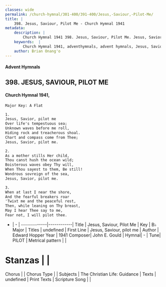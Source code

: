 ```yaml
---
classes: wide
permalink: /church-hymnal/301-400/391-400/Jesus,-Saviour,-Pilot-Me/
title: |
    398. Jesus, Saviour, Pilot Me - Church Hymnal 1941
metadata:
    description: |
        Church Hymnal 1941 398. Jesus, Saviour, Pilot Me. Jesus, Savior, pilot me Over life's tempestuous sea; Unknown waves before me roll, Hiding rock and treacherous shoal. Chart and compass come from Thee; Jesus, Savior, pilot me. 
    keywords:  |
        Church Hymnal 1941, adventhymnals, advent hymnals, Jesus, Saviour, Pilot Me, Jesus, Saviour, pilot me. 
    author: Brian Onang'o
---
```


#### Advent Hymnals
## 398. JESUS, SAVIOUR, PILOT ME
####  Church Hymnal 1941,

```txt
Major Key: A Flat

1.
Jesus, Savior, pilot me
Over life's tempestuous sea;
Unknown waves before me roll,
Hiding rock and treacherous shoal.
Chart and compass come from Thee;
Jesus, Savior, pilot me.

2.
As a mother stills Her child,
Thou canst hush the ocean wild;
Boisterous waves obey Thy will,
When Thou sayest to them, Be still!
Wondrous sovreign of the sea,
Jesus, Savior, pilot me.

3.
When at last I near the shore,
And the fearful breakers roar
'Twixt me and the peaceful rest,
Then, while leaning on Thy breast,
May I hear Thee say to me,
Fear not, I will pilot thee.

```

- |   -  |
-------------|------------|
Title | Jesus, Saviour, Pilot Me |
Key | B♭ Major |
Titles | undefined |
First Line | Jesus, Saviour, pilot me |
Author | Edward Hopper
Year | 1941
Composer| John E. Gould |
Hymnal|  - |
Tune| PILOT |
Metrical pattern | |
# Stanzas |  |
Chorus |  |
Chorus Type |  |
Subjects | The Christian Life: Guidance |
Texts | undefined |
Print Texts | 
Scripture Song |  |
    
